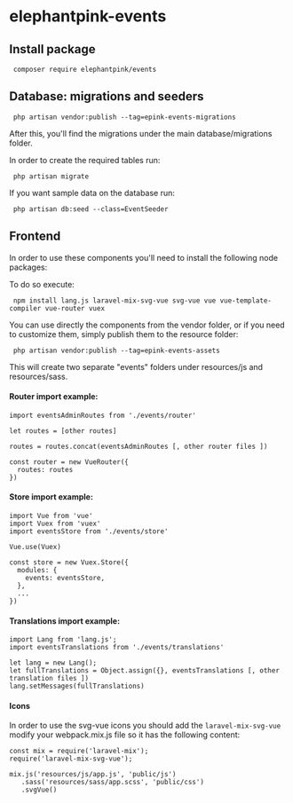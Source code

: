 # elephantpink-events
 
## Install package

```
 composer require elephantpink/events 
```

## Database: migrations and seeders

```
 php artisan vendor:publish --tag=epink-events-migrations
```

After this, you'll find the migrations under the main database/migrations folder.

In order to create the required tables run:

```
 php artisan migrate
```

If you want sample data on the database run:

```
 php artisan db:seed --class=EventSeeder
```

## Frontend

In order to use these components you'll need to install the following node packages:

To do so execute:

```
 npm install lang.js laravel-mix-svg-vue svg-vue vue vue-template-compiler vue-router vuex
```


You can use directly the components from the vendor folder, or if you need to customize them, simply publish them to the resource folder:

```
 php artisan vendor:publish --tag=epink-events-assets 
```

This will create two separate "events" folders under resources/js and resources/sass.

#### Router import example:

```
import eventsAdminRoutes from './events/router'

let routes = [other routes]

routes = routes.concat(eventsAdminRoutes [, other router files ])

const router = new VueRouter({ 
  routes: routes 
})
```

#### Store import example:

```
import Vue from 'vue'
import Vuex from 'vuex'
import eventsStore from './events/store'

Vue.use(Vuex)

const store = new Vuex.Store({
  modules: {
    events: eventsStore,
  },
  ...
})
```

#### Translations import example:

```
import Lang from 'lang.js';
import eventsTranslations from './events/translations'

let lang = new Lang();
let fullTranslations = Object.assign({}, eventsTranslations [, other translation files ])
lang.setMessages(fullTranslations)
```

#### Icons

In order to use the svg-vue icons you should add the `laravel-mix-svg-vue` modify your webpack.mix.js file so it has the following content:

```
const mix = require('laravel-mix');
require('laravel-mix-svg-vue');

mix.js('resources/js/app.js', 'public/js')
   .sass('resources/sass/app.scss', 'public/css')
   .svgVue()
```
